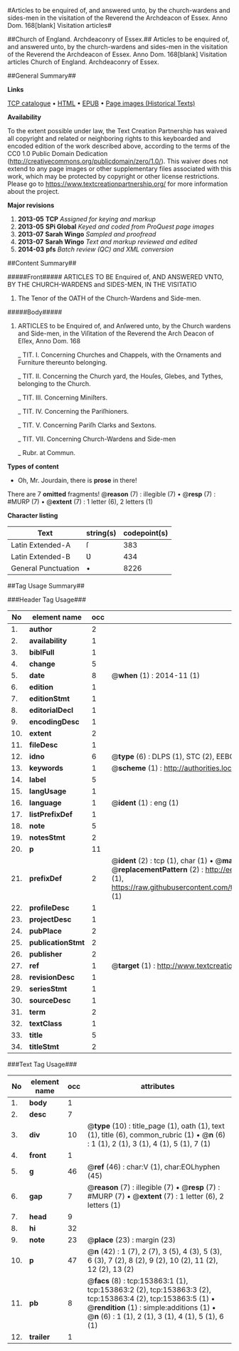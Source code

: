 #Articles to be enquired of, and answered unto, by the church-wardens and sides-men in the visitation of the Reverend the Archdeacon of Essex. Anno Dom. 168[blank] Visitation articles#

##Church of England. Archdeaconry of Essex.##
Articles to be enquired of, and answered unto, by the church-wardens and sides-men in the visitation of the Reverend the Archdeacon of Essex. Anno Dom. 168[blank]
Visitation articles
Church of England. Archdeaconry of Essex.

##General Summary##

**Links**

[TCP catalogue](http://www.ota.ox.ac.uk/tcp/)  • 
[HTML](http://tei.it.ox.ac.uk/tcp/Texts-HTML/free/A79/A79595.html)  • 
[EPUB](http://tei.it.ox.ac.uk/tcp/Texts-EPUB/free/A79/A79595.epub) • 
[Page images (Historical Texts)](https://historicaltexts.jisc.ac.uk/eebo-99896218e)

**Availability**

To the extent possible under law, the Text Creation Partnership has waived all copyright and related or neighboring rights to this keyboarded and encoded edition of the work described above, according to the terms of the CC0 1.0 Public Domain Dedication (http://creativecommons.org/publicdomain/zero/1.0/). This waiver does not extend to any page images or other supplementary files associated with this work, which may be protected by copyright or other license restrictions. Please go to https://www.textcreationpartnership.org/ for more information about the project.

**Major revisions**

1. __2013-05__ __TCP__ *Assigned for keying and markup*
1. __2013-05__ __SPi Global__ *Keyed and coded from ProQuest page images*
1. __2013-07__ __Sarah Wingo__ *Sampled and proofread*
1. __2013-07__ __Sarah Wingo__ *Text and markup reviewed and edited*
1. __2014-03__ __pfs__ *Batch review (QC) and XML conversion*

##Content Summary##

#####Front#####
ARTICLES TO BE Enquired of, AND ANSWERED VNTO, BY THE CHURCH-WARDENS and SIDES-MEN, IN THE VISITATIO
1. The Tenor of the OATH of the Church-Wardens and Side-men.

#####Body#####

1. ARTICLES to be Enquired of, and Anſwered unto, by the Church wardens and Side-men, in the Viſitation of the Reverend the Arch Deacon of Eſſex, Anno Dom. 168

    _ TIT. I. Concerning Churches and Chappels, with the Ornaments and Furniture thereunto belonging.

    _ TIT. II. Concerning the Church yard, the Houſes, Glebes, and Tythes, belonging to the Church.

    _ TIT. III. Concerning Miniſters.

    _ TIT. IV. Concerning the Pariſhioners.

    _ TIT. V. Concerning Pariſh Clarks and Sextons.

    _ TIT. VII. Concerning Church-Wardens and Side-men

    _ Rubr. at Commun.

**Types of content**

  * Oh, Mr. Jourdain, there is **prose** in there!

There are 7 **omitted** fragments! 
 @__reason__ (7) : illegible (7)  •  @__resp__ (7) : #MURP (7)  •  @__extent__ (7) : 1 letter (6), 2 letters (1)

**Character listing**


|Text|string(s)|codepoint(s)|
|---|---|---|
|Latin Extended-A|ſ|383|
|Latin Extended-B|Ʋ|434|
|General Punctuation|•|8226|

##Tag Usage Summary##

###Header Tag Usage###

|No|element name|occ|attributes|
|---|---|---|---|
|1.|__author__|2||
|2.|__availability__|1||
|3.|__biblFull__|1||
|4.|__change__|5||
|5.|__date__|8| @__when__ (1) : 2014-11 (1)|
|6.|__edition__|1||
|7.|__editionStmt__|1||
|8.|__editorialDecl__|1||
|9.|__encodingDesc__|1||
|10.|__extent__|2||
|11.|__fileDesc__|1||
|12.|__idno__|6| @__type__ (6) : DLPS (1), STC (2), EEBO-CITATION (1), PROQUEST (1), VID (1)|
|13.|__keywords__|1| @__scheme__ (1) : http://authorities.loc.gov/ (1)|
|14.|__label__|5||
|15.|__langUsage__|1||
|16.|__language__|1| @__ident__ (1) : eng (1)|
|17.|__listPrefixDef__|1||
|18.|__note__|5||
|19.|__notesStmt__|2||
|20.|__p__|11||
|21.|__prefixDef__|2| @__ident__ (2) : tcp (1), char (1)  •  @__matchPattern__ (2) : ([0-9\-]+):([0-9IVX]+) (1), (.+) (1)  •  @__replacementPattern__ (2) : http://eebo.chadwyck.com/downloadtiff?vid=$1&page=$2 (1), https://raw.githubusercontent.com/textcreationpartnership/Texts/master/tcpchars.xml#$1 (1)|
|22.|__profileDesc__|1||
|23.|__projectDesc__|1||
|24.|__pubPlace__|2||
|25.|__publicationStmt__|2||
|26.|__publisher__|2||
|27.|__ref__|1| @__target__ (1) : http://www.textcreationpartnership.org/docs/. (1)|
|28.|__revisionDesc__|1||
|29.|__seriesStmt__|1||
|30.|__sourceDesc__|1||
|31.|__term__|2||
|32.|__textClass__|1||
|33.|__title__|5||
|34.|__titleStmt__|2||


###Text Tag Usage###

|No|element name|occ|attributes|
|---|---|---|---|
|1.|__body__|1||
|2.|__desc__|7||
|3.|__div__|10| @__type__ (10) : title_page (1), oath (1), text (1), title (6), common_rubric (1)  •  @__n__ (6) : 1 (1), 2 (1), 3 (1), 4 (1), 5 (1), 7 (1)|
|4.|__front__|1||
|5.|__g__|46| @__ref__ (46) : char:V (1), char:EOLhyphen (45)|
|6.|__gap__|7| @__reason__ (7) : illegible (7)  •  @__resp__ (7) : #MURP (7)  •  @__extent__ (7) : 1 letter (6), 2 letters (1)|
|7.|__head__|9||
|8.|__hi__|32||
|9.|__note__|23| @__place__ (23) : margin (23)|
|10.|__p__|47| @__n__ (42) : 1 (7), 2 (7), 3 (5), 4 (3), 5 (3), 6 (3), 7 (2), 8 (2), 9 (2), 10 (2), 11 (2), 12 (2), 13 (2)|
|11.|__pb__|8| @__facs__ (8) : tcp:153863:1 (1), tcp:153863:2 (2), tcp:153863:3 (2), tcp:153863:4 (2), tcp:153863:5 (1)  •  @__rendition__ (1) : simple:additions (1)  •  @__n__ (6) : 1 (1), 2 (1), 3 (1), 4 (1), 5 (1), 6 (1)|
|12.|__trailer__|1||
